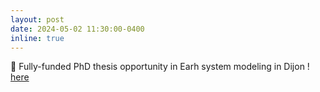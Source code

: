 ```yaml
---
layout: post
date: 2024-05-02 11:30:00-0400
inline: true
---
```


👤 Fully-funded PhD thesis opportunity in Earh system modeling in Dijon ! [here](/assets/data/PhD_thesis_position_in_ESM_Dijon_France_Pohl_Puceat.pdf)

